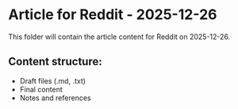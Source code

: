 # Article for Reddit - 2025-12-26

This folder will contain the article content for Reddit on 2025-12-26.

## Content structure:
- Draft files (.md, .txt)
- Final content
- Notes and references
